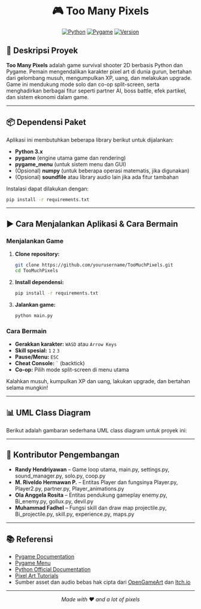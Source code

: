 <div align="center">

# 🎮 Too Many Pixels
[![Python](https://img.shields.io/badge/Python-3.12-blue.svg)](https://www.python.org/)
[![Pygame](https://img.shields.io/badge/Pygame-Latest-green.svg)](https://www.pygame.org/)
[![Version](https://img.shields.io/badge/Version-1.0-orange.svg)]()
</div>

## 📖 Deskripsi Proyek

**Too Many Pixels** adalah game survival shooter 2D berbasis Python dan Pygame. Pemain mengendalikan karakter pixel art di dunia gurun, bertahan dari gelombang musuh, mengumpulkan XP, uang, dan melakukan upgrade. Game ini mendukung mode solo dan co-op split-screen, serta menghadirkan berbagai fitur seperti partner AI, boss battle, efek partikel, dan sistem ekonomi dalam game.

---

## 📦 Dependensi Paket

Aplikasi ini membutuhkan beberapa library berikut untuk dijalankan:

- **Python 3.x**
- **pygame** (engine utama game dan rendering)
- **pygame_menu** (untuk sistem menu dan GUI)
- (Opsional) **numpy** (untuk beberapa operasi matematis, jika digunakan)
- (Opsional) **soundfile** atau library audio lain jika ada fitur tambahan

Instalasi dapat dilakukan dengan:

```bash
pip install -r requirements.txt
```

---

## ▶️ Cara Menjalankan Aplikasi & Cara Bermain

### Menjalankan Game

1. **Clone repository:**
    ```bash
    git clone https://github.com/yourusername/TooMuchPixels.git
    cd TooMuchPixels
    ```
2. **Install dependensi:**
    ```bash
    pip install -r requirements.txt
    ```
3. **Jalankan game:**
    ```bash
    python main.py
    ```

### Cara Bermain

- **Gerakkan karakter:** `WASD` atau `Arrow Keys`
- **Skill spesial:** `1` `2` `3`
- **Pause/Menu:** `ESC`
- **Cheat Console:** `` ` `` (backtick)
- **Co-op:** Pilih mode split-screen di menu utama

Kalahkan musuh, kumpulkan XP dan uang, lakukan upgrade, dan bertahan selama mungkin!

---

## 📊 UML Class Diagram

Berikut adalah gambaran sederhana UML class diagram untuk proyek ini:



---

## 👥 Kontributor Pengembangan

- **Randy Hendriyawan** – Game loop utama,	main.py, settings.py, sound_manager.py, solo.py, coop.py  
- **M. Riveldo Hermawan P.** – Entitas Player dan fungsinya	Player.py, Player2.py, partner.py, Player_animations.py
- **Ola Anggela Rosita** – 	Entitas pendukung gameplay	enemy.py, Bi_enemy.py, gollux.py, devil.py
- **Muhammad Fadhel** – Fungsi skill dan draw map	projectile.py, Bi_projectile.py, skill.py, experience.py, maps.py

---

## 📚 Referensi

- [Pygame Documentation](https://www.pygame.org/docs/)
- [Pygame Menu](https://pygame-menu.readthedocs.io/)
- [Python Official Documentation](https://docs.python.org/3/)
- [Pixel Art Tutorials](https://lospec.com/)
- Sumber asset dan audio bebas hak cipta dari [OpenGameArt](https://opengameart.org/) dan [Itch.io](https://itch.io/)

---

<div align="center">
  <i>Made with ❤️ and a lot of pixels</i>
</div>


